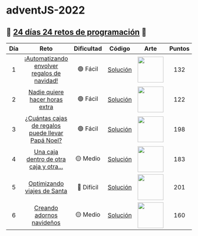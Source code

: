# adventJS-2022

## 🎄 [24 días 24 retos de programación](https://adventjs.dev/es) 🎄

| Día | Reto                                                                                           | Dificultad  | Código                       | Arte                                                                | Puntos |
| :-: | :--------------------------------------------------------------------------------------------: | :---------: | :--------------------------: | :-----------------------------------------------------------------: | :----: |
| 1   | [¡Automatizando envolver regalos de navidad!](https://adventjs.dev/es/challenges/2022/1)       | 🟢 Fácil    | [Solución](./retos/Reto1.md) | <img src="https://adventjs.dev/challenges-2022/1.svg" width="70" /> | 132    |
| 2   | [Nadie quiere hacer horas extra](https://adventjs.dev/es/challenges/2022/2)                    | 🟢 Fácil    | [Solución](./retos/Reto2.md) | <img src="https://adventjs.dev/challenges-2022/2.svg" width="70" /> | 122    |
| 3   | [¿Cuántas cajas de regalos puede llevar Papá Noel?](https://adventjs.dev/es/challenges/2022/3) | 🟢 Fácil    | [Solución](./retos/Reto3.md) | <img src="https://adventjs.dev/challenges-2022/3.svg" width="70" /> | 198    |
| 4   | [Una caja dentro de otra caja y otra...](https://adventjs.dev/es/challenges/2022/4)            | 🟡 Medio    | [Solución](./retos/Reto4.md) | <img src="https://adventjs.dev/challenges-2022/4.svg" width="70" /> | 183    |
| 5   | [Optimizando viajes de Santa](https://adventjs.dev/es/challenges/2022/5)                       | 🔴 Difícil  | [Solución](./retos/Reto5.md) | <img src="https://adventjs.dev/challenges-2022/5.svg" width="70" /> | 201    |
| 6   | [Creando adornos navideños](https://adventjs.dev/es/challenges/2022/6)                         | 🟡 Medio    | [Solución](./retos/Reto6.md) | <img src="https://adventjs.dev/challenges-2022/6.svg" width="70" /> | 160    |
